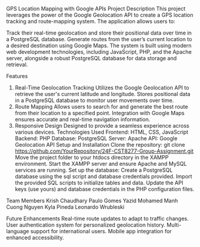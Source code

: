 GPS Location Mapping with Google APIs
Project Description
This project leverages the power of the Google Geolocation API to create a GPS location tracking and route-mapping system. The application allows users to:

Track their real-time geolocation and store their positional data over time in a PostgreSQL database.
Generate routes from the user’s current location to a desired destination using Google Maps.
The system is built using modern web development technologies, including JavaScript, PHP, and the Apache server, alongside a robust PostgreSQL database for data storage and retrieval.

Features
1. Real-Time Geolocation Tracking
Utilizes the Google Geolocation API to retrieve the user's current latitude and longitude.
Stores positional data in a PostgreSQL database to monitor user movements over time.
2. Route Mapping
Allows users to search for and generate the best route from their location to a specified point.
Integration with Google Maps ensures accurate and real-time navigation information.
3. Responsive Design
Designed to provide a seamless experience across various devices.
Technologies Used
Frontend:
HTML, CSS, JavaScript
Backend:
PHP
Database:
PostgreSQL
Server:
Apache
API:
Google Geolocation API
Setup and Installation
Clone the repository:
git clone https://github.com/YourRepository/24F-CST8277-Group-Assignment.git
Move the project folder to your htdocs directory in the XAMPP environment.
Start the XAMPP server and ensure Apache and MySQL services are running.
Set up the database:
Create a PostgreSQL database using the sql script and database credentials provided.
Import the provided SQL scripts to initialize tables and data.
Update the API keys (use yours) and database credentials in the PHP configuration files.
 
Team Members
Krish Chaudhary
Paulo Gomes
Yazid Mohamed
Manh Cuong Nguyen
Kyla Pineda
Leonardo Wrubleski

Future Enhancements
Real-time route updates to adapt to traffic changes.
User authentication system for personalized geolocation history.
Multi-language support for international users.
Mobile app integration for enhanced accessibility.
